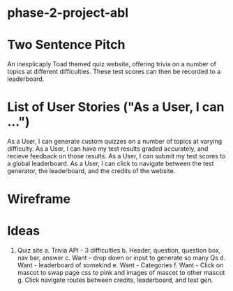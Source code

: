 # phase-2-project-abl

# Two Sentence Pitch
An inexplicaply Toad themed quiz website, offering trivia on a number of topics at different difficulties. These test scores can then be recorded to a leaderboard.

# List of User Stories ("As a User, I can ...")
As a User, I can generate custom quizzes on a number of topics at varying difficulty.
As a User, I can have my test results graded accurately, and recieve feedback on those results.
As a User, I can submit my test scores to a global leaderboard.
As a User, I can click to navigate between the test generator, the leaderboard, and the credits of the website.

# Wireframe

# Ideas
1. Quiz site
    a. Trivia API - 3 difficulties
    b. Header, question, question box, nav bar, answer
    c. Want - drop down or input to generate so many Qs
    d. Want - leaderboard of somekind
    e. Want - Categories
    f. Want - Click on mascot to swap page css to pink and images of mascot to other mascot
    g. Click navigate routes between credits, leaderboard, and test gen.
